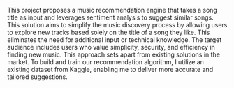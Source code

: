 This project proposes a music recommendation engine that takes a song title as input and leverages sentiment analysis to suggest similar songs. This solution aims to simplify the music discovery process by allowing users to explore new tracks based solely on the title of a song they like. This eliminates the need for additional input or technical knowledge. The target audience includes users who value simplicity, security, and efficiency in finding new music. This approach sets apart from existing solutions in the market. To build and train our recommendation algorithm, I utilize an existing dataset from Kaggle, enabling me to deliver more accurate and tailored suggestions.
